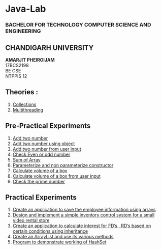 # Java-Lab
### BACHELOR FOR TECHNOLOGY COMPUTER SCIENCE AND ENGINEERING
## CHANDIGARH UNIVERSITY

<b>AMARJIT PHEIROIJAM </b><br />
17BCS2198 <br/>
BE CSE <br />
NTPPIS 12 <br />

## Theories :
1. [Collections](https://github.com/Amarjit-pheiroijam/java-Lab/blob/master/Theories/Collections/Readme.md)
2. [Multithreading](https://github.com/Amarjit-pheiroijam/java-Lab/blob/master/Theories/Multithreading/Readme.md)

## Pre-Practical Experiments
1. [Add two number](https://github.com/Amarjit-pheiroijam/java-Lab/blob/master/Practicals/Pre-Code/Pre-add1.java)
2. [Add two number using object](https://github.com/Amarjit-pheiroijam/java-Lab/blob/master/Practicals/Pre-Code/Pre-add2.java)
3. [Add two number from user input](https://github.com/Amarjit-pheiroijam/java-Lab/blob/master/Practicals/Pre-Code/Pre-Add3.java)
4. [Check Even or odd number](https://github.com/Amarjit-pheiroijam/java-Lab/blob/master/Practicals/Pre-Code/Pre-evenOdd.java)
5. [Sum of Array](https://github.com/Amarjit-pheiroijam/java-Lab/blob/master/Practicals/Pre-Code/Pre-ArraySum.java)
6. [Parameterize and non parameterize constructor](https://github.com/Amarjit-pheiroijam/java-Lab/blob/master/Practicals/Pre-Code/Pre-ParameterConst.java)
7. [Calculate volume of a box](https://github.com/Amarjit-pheiroijam/java-Lab/blob/master/Practicals/Pre-Code/Pre-VolumeBox.java)
8. [Calculate volume of a box from user input](https://github.com/Amarjit-pheiroijam/java-Lab/blob/master/Practicals/Pre-Code/Pre-Box-Volume-Input-User.java)
9. [Check the prime number](https://github.com/Amarjit-pheiroijam/java-Lab/blob/master/Practicals/Pre-Code/Pre-CheckPrime.java)

## Practical Experiments
1. [Create an application to save the employee information using arrays](https://github.com/Amarjit-pheiroijam/java-Lab/blob/master/Practicals/P1-Main.java)
2. [Design and implement a simple inventory control system for a small video rental store](https://github.com/Amarjit-pheiroijam/java-Lab/blob/master/Practicals/P2-Main.java)
3. [Create an application to calculate interest for FD’s , RD’s based on certain conditions using inheritance](https://github.com/Amarjit-pheiroijam/java-Lab/blob/master/Practicals/P3-Main.java)
4. [Create an ArrayList and use its various methods](https://github.com/Amarjit-pheiroijam/java-Lab/blob/master/Practicals/P4-Main.java)
5. [Program to demonstrate working of HashSet](https://github.com/Amarjit-pheiroijam/java-Lab/blob/master/Practicals/P5-Main.java)
